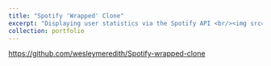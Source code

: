 ```yaml
---
title: "Spotify 'Wrapped' Clone"
excerpt: "Displaying user statistics via the Spotify API <br/><img src='/images/500x300.png'>"
collection: portfolio
---
```


https://github.com/wesleymeredith/Spotify-wrapped-clone
